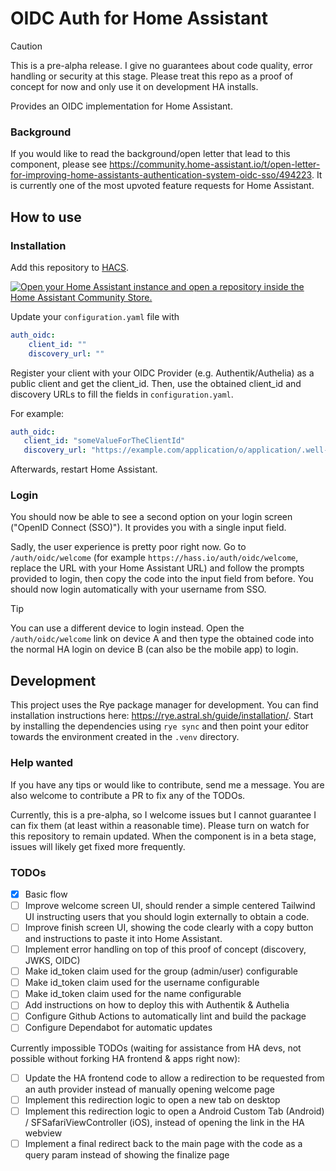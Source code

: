 # OIDC Auth for Home Assistant

> [!CAUTION]
> This is a pre-alpha release. I give no guarantees about code quality, error handling or security at this stage. Please treat this repo as a proof of concept for now and only use it on development HA installs.

Provides an OIDC implementation for Home Assistant.

### Background
If you would like to read the background/open letter that lead to this component, please see https://community.home-assistant.io/t/open-letter-for-improving-home-assistants-authentication-system-oidc-sso/494223. It is currently one of the most upvoted feature requests for Home Assistant.

## How to use
### Installation

Add this repository to [HACS](https://hacs.xyz/).

[![Open your Home Assistant instance and open a repository inside the Home Assistant Community Store.](https://my.home-assistant.io/badges/hacs_repository.svg)](https://my.home-assistant.io/redirect/hacs_repository/?owner=christiaangoossens&repository=hass-oidc-auth&category=Integration)

Update your `configuration.yaml` file with

```yaml
auth_oidc:
    client_id: ""
    discovery_url: ""
```

Register your client with your OIDC Provider (e.g. Authentik/Authelia) as a public client and get the client_id. Then, use the obtained client_id and discovery URLs to fill the fields in `configuration.yaml`.

For example:
```yaml
auth_oidc:
   client_id: "someValueForTheClientId"
   discovery_url: "https://example.com/application/o/application/.well-known/openid-configuration"
```

Afterwards, restart Home Assistant.

### Login
You should now be able to see a second option on your login screen ("OpenID Connect (SSO)"). It provides you with a single input field.

Sadly, the user experience is pretty poor right now. Go to `/auth/oidc/welcome` (for example `https://hass.io/auth/oidc/welcome`, replace the URL with your Home Assistant URL) and follow the prompts provided to login, then copy the code into the input field from before. You should now login automatically with your username from SSO.

> [!TIP]
> You can use a different device to login instead. Open the `/auth/oidc/welcome` link on device A and then type the obtained code into the normal HA login on device B (can also be the mobile app) to login.

## Development
This project uses the Rye package manager for development. You can find installation instructions here: https://rye.astral.sh/guide/installation/.
Start by installing the dependencies using `rye sync` and then point your editor towards the environment created in the `.venv` directory.

### Help wanted
If you have any tips or would like to contribute, send me a message. You are also welcome to contribute a PR to fix any of the TODOs.

Currently, this is a pre-alpha, so I welcome issues but I cannot guarantee I can fix them (at least within a reasonable time). Please turn on watch for this repository to remain updated. When the component is in a beta stage, issues will likely get fixed more frequently.

### TODOs

- [X] Basic flow
- [ ] Improve welcome screen UI, should render a simple centered Tailwind UI instructing users that you should login externally to obtain a code.
- [ ] Improve finish screen UI, showing the code clearly with a copy button and instructions to paste it into Home Assistant.
- [ ] Implement error handling on top of this proof of concept (discovery, JWKS, OIDC)
- [ ] Make id_token claim used for the group (admin/user) configurable
- [ ] Make id_token claim used for the username configurable
- [ ] Make id_token claim used for the name configurable
- [ ] Add instructions on how to deploy this with Authentik & Authelia
- [ ] Configure Github Actions to automatically lint and build the package
- [ ] Configure Dependabot for automatic updates

Currently impossible TODOs (waiting for assistance from HA devs, not possible without forking HA frontend & apps right now):

- [ ] Update the HA frontend code to allow a redirection to be requested from an auth provider instead of manually opening welcome page
- [ ] Implement this redirection logic to open a new tab on desktop
- [ ] Implement this redirection logic to open a Android Custom Tab (Android) / SFSafariViewController (iOS), instead of opening the link in the HA webview
- [ ] Implement a final redirect back to the main page with the code as a query param instead of showing the finalize page
